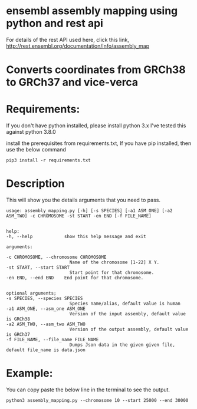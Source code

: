 # ensembl assembly mapping using python and rest api

For details of the rest API used here, click this link, http://rest.ensembl.org/documentation/info/assembly_map
# Converts coordinates from GRCh38 to GRCh37 and vice-verca
# Requirements:
If you don't have python installed, please install
    python 3.x
I've tested this against python 3.8.0

install the prerequisites from requirements.txt, If you have pip installed, then use the below command
        
    pip3 install -r requirements.txt

# Description
This will show you the details arguments that you need to pass.
    
    usage: assembly_mapping.py [-h] [-s SPECIES] [-a1 ASM_ONE] [-a2 ASM_TWO] -c CHROMOSOME -st START -en END [-f FILE_NAME]

    
    help:
    -h, --help            show this help message and exit
    
    arguments:
    
    -c CHROMOSOME, --chromosome CHROMOSOME
                            Name of the chromosome [1-22] X Y.
    -st START, --start START
                            Start point for that chromosome.
    -en END, --end END    End point for that chromosome.
    
    
    optional arguments;
    -s SPECIES, --species SPECIES
                            Species name/alias, default value is human
    -a1 ASM_ONE, --asm_one ASM_ONE
                            Version of the input assembly, default value is GRCh38
    -a2 ASM_TWO, --asm_two ASM_TWO
                            Version of the output assembly, default value is GRCh37
    -f FILE_NAME, --file_name FILE_NAME
                            Dumps Json data in the given given file, default file_name is data.json
# Example:

You can copy paste the below line in the terminal to see the output.

    python3 assembly_mapping.py --chromosome 10 --start 25000 --end 30000